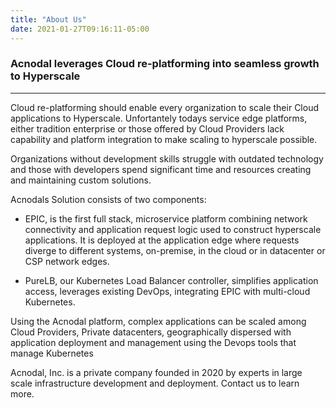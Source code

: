 ```yaml
---
title: "About Us"
date: 2021-01-27T09:16:11-05:00
---
```


### Acnodal leverages Cloud re-platforming into seamless growth to Hyperscale 

---
 

Cloud re-platforming should enable every organization to scale their Cloud applications to Hyperscale.  Unfortantely todays service edge platforms, either tradition enterprise or those offered by Cloud Providers lack capability and platform integration to make scaling to hyperscale possible.

Organizations without development skills struggle with outdated technology and those with developers spend significant time and resources creating and maintaining custom solutions.  

Acnodals Solution consists of two components:

* EPIC, is the first full stack, microservice platform combining network connectivity and application request logic used to construct hyperscale applications. It is deployed at the application edge where requests diverge to different systems, on-premise, in the cloud or in datacenter or CSP network edges.

* PureLB, our Kubernetes Load Balancer controller, simplifies application access, leverages existing DevOps, integrating EPIC with multi-cloud Kubernetes.

Using the Acnodal platform, complex applications can be scaled among Cloud Providers, Private datacenters, geographically dispersed with application deployment and management using the Devops tools that manage Kubernetes

Acnodal, Inc. is a private company founded in 2020 by experts in large scale infrastructure development and deployment.  Contact us to learn more.